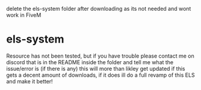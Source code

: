 delete the els-system folder after downloading as its not needed and wont work in FiveM

# els-system
Resource has not been tested, but if you have trouble please contact me on discord that is in the README inside the folder and tell me what the issue/error is (if there is any) this will more than likley get updated if this gets a decent amount of downloads, if it does ill do a full revamp of this ELS and make it better!
